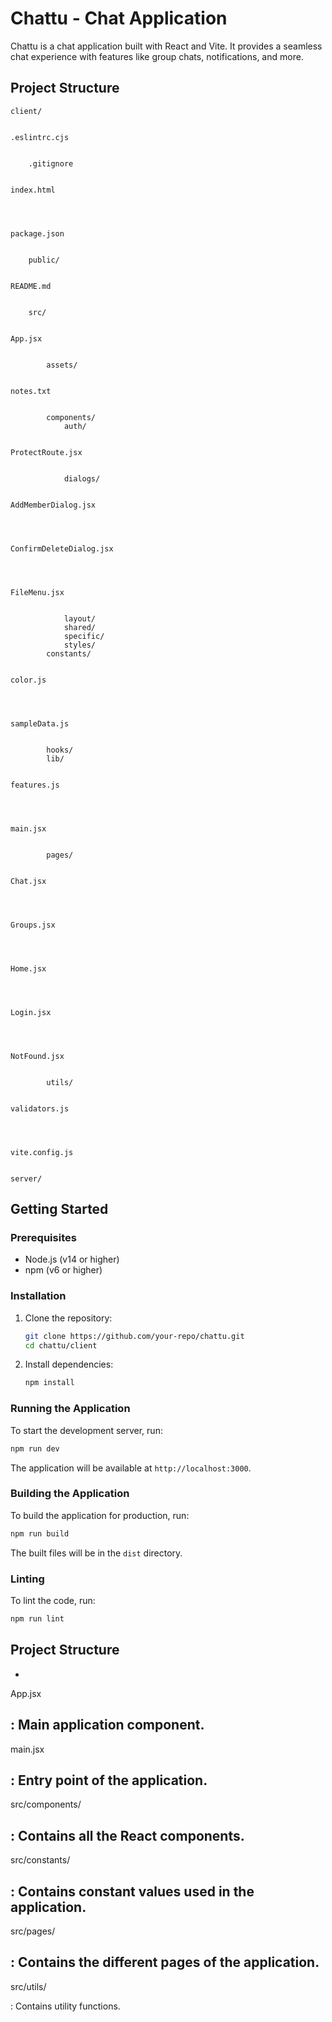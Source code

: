 
# Chattu - Chat Application

Chattu is a chat application built with React and Vite. It provides a seamless chat experience with features like group chats, notifications, and more.

## Project Structure

```
client/
	

.eslintrc.cjs


	.gitignore
	

index.html


	

package.json


	public/
	

README.md


	src/
		

App.jsx


		assets/
			

notes.txt


		components/
			auth/
				

ProtectRoute.jsx


			dialogs/
				

AddMemberDialog.jsx


				

ConfirmDeleteDialog.jsx


				

FileMenu.jsx


			layout/
			shared/
			specific/
			styles/
		constants/
			

color.js


			

sampleData.js


		hooks/
		lib/
			

features.js


		

main.jsx


		pages/
			

Chat.jsx


			

Groups.jsx


			

Home.jsx


			

Login.jsx


			

NotFound.jsx


		utils/
			

validators.js


	

vite.config.js


server/
```

## Getting Started

### Prerequisites

- Node.js (v14 or higher)
- npm (v6 or higher)

### Installation

1. Clone the repository:
    ```sh
    git clone https://github.com/your-repo/chattu.git
    cd chattu/client
    ```

2. Install dependencies:
    ```sh
    npm install
    ```

### Running the Application

To start the development server, run:
```sh
npm run dev
```

The application will be available at `http://localhost:3000`.

### Building the Application

To build the application for production, run:
```sh
npm run build
```

The built files will be in the `dist` directory.

### Linting

To lint the code, run:
```sh
npm run lint
```

## Project Structure

- 

App.jsx

: Main application component.
- 

main.jsx

: Entry point of the application.
- 

src/components/

: Contains all the React components.
- 

src/constants/

: Contains constant values used in the application.
- 

src/pages/

: Contains the different pages of the application.
- 

src/utils/

: Contains utility functions.

